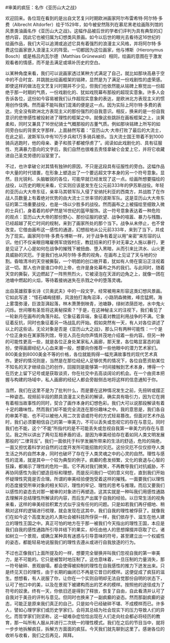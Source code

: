 #审美的疯狂：名作《亚历山大之战》

欢迎回来。各位现在看到的是出自文艺复兴时期欧洲画家阿尔布雷希特·阿尔特·多费（Albrecht Altdorfer）绘于1529年，如今被安然陈列在慕尼黑老绘画陈列馆的风景类油画名作《亚历山大之战》。这幅作品被后世的学者们评判为具有典型的幻想内容，因此它也被归属为幻想类风景画。如今以后世的眼光去看待这16世纪的绘画作品，我们大可以追溯或追述它具有着强烈的浪漫主义风格，并将阿尔特·多费这位画家嵌入浪漫主义的阵营。一切都因为这位画家，他与博斯（Hieronymus Bosch）或是格吕内瓦尔德（Matthias Grünewald）相同，绘画的意图在于激发观看者的情感，而不是去满足或填补历史的空白。

以某种角度来看，我们可以说画家透过某种方式满足了自己，就比如那块高悬于空中的不合时宜、并跳脱出绘画框架的铭碑，显然是为了满足一份戏剧性的虚荣感。即使这样的做法在文艺复兴时期并不少见，但我们也依然能从铭碑上察觉出一份超绝于那一时期的气质，一份戏剧化的、犹如戏院幕布那般的超现实意象。许多人会告诉各位，这份如今容易被我们认作超现实意象的表达，是欧洲北方表现主义的惯用创作伎俩。然而最不能叫我们混淆的便是这一点。因为实际上阿尔特·多费的表达，完全没有欧洲北方表现主义的那份强烈的自我意识。相反，换来的是一份自我意识的悲惨感性被投射进了理性的框架之中。就像这些跳跃在画板框架之上，淡黄柔和，同时又兼具了16世纪骑士气概那般的古董气质。例如那块铭碑上所写的如同旁白似的背景文字那样，上面赫然写着：“亚历山大·大帝打败了最后的大流士，在此之前，波斯军队中有10万步兵和1万多骑兵被杀。当大流士国王带着不到1000骑兵逃跑时，他的母亲、妻子和孩子都被俘虏了”。阅读如此戏剧化的、具有征服性、充满暴力意向的文字后，我们自然也很难去责怪拿破仑会爱上它，并将它收藏进自己圣克劳德的浴室里了。

不过，也许拿破仑对其情有独钟的原因，不只是这段具有征服性的旁白。这幅作品中大量的时代错置，在形象上塑造出了一个要远超文字本身的另一个符号意象。显然，目光锐利、头脑敏锐的各位，可能早就已经发现了这一点。绘画所想要描绘的战役，以历史的眼光来看，它实则应该是发生在公元前333年的伊苏斯战役。年轻的亚历山大大帝东征，亲率马其顿军队入侵了安纳托利亚的西南方，并战胜了在作战人员数量上有着绝对优势的由大流士三世率领的波斯军队。这是亚历山大大帝东征的第二场重要战役，也是一场以少胜多的战役。然而画布之上被描绘至细致入微的士兵们，身着着的却俨然是16世纪的盔甲服饰。这一符号意象表达着一种危险的观点：亚历山大大帝的那份野心、那份征服的欲望、战争的喧嚣、暴力与残酷，已经超越了死亡时间的规制，来到了画家所处的那个当下。战争从未停止，也不曾改变。它借由画布这一感性的通道，幻想般地从公元前333年，来到了当下，并成为了现实。画家阿尔特·多费与博斯一样，对于战争有着足以用“亲密”来形容的认识。他们不仅亲眼目睹雇佣军烧毁村庄，教廷招来的打手对无辜之人施以暴行，更是见证了人心是如何在战争的摧残下被扭曲、堕入黑暗，从而引来比洪水、山火更具威胁的灾厄。于是我们也从阿尔特·多费的视角，在画布上见证了天与地的分割。昏暗清冷的天空被撕裂，一个明朗的创口敞开着，犹如有人倚在窗沿正注视着这一切。那人也许是谁口中的上帝，也许是身处幕布之外的我们。与此同时，随着天空的撕裂，天边燃起了一阵熊熊烈火，它被浸泡在天涯的边角之上，就像一团在池塘中燃起的火焰，等待着接纳迷失在杀戮之中的堕落灵魂。

出自英雄叙事长诗《贝奥武夫》中的一段文字，经常被用来形容这类幻想风景画。它如此写道：“怪石嶙峋搓额，风浪拍打海角沼泽，小路阴森微微，峰峦猛鳄。海上雾霭弥漫，巨浪澎湃起落，林木萧萧倒映青，池塘静，绿树浓荫匝地，水中鬼火闪烁。世间哪有圣哲将这奥秘探索？”于是，在这神秘主义的注视下，我们看见了一轮新月在画布的角落升起。它象征着异端，象征着对教廷利用战争的不满。它象征着反抗，同时也象征着另一场战乱的开始。假如突然有一天，有人对各位讲述了以上的这些话，无论对象是否是《亚历山大之战》，那么只有两种可能性：一个是个位正身处在某家陈列馆，导览人员在向你声情并茂地介绍着一些内容。但另一种的可能性更高一些，就是各位正身处某家私人画廊，那天里，各位略显富态的装扮，使得画廊经纪人心血来潮一般，想要向你推荐一些他眼中的潜力艺术家们。800美金到8000美金不等的价格，各位就能购得一幅充满故事性的现代艺术真作。更好的情况则是，当然是在那位经纪人足够优秀的情况下，各位自愿资助某位不知名的天才继续自己的创作，回报则是能够第一时间接触到艺术本身，博得一个在历史上留下记号或是获取谈资，你在社交中去高谈阔论的机会。在一个由资本把握与构建的场域中，私人画廊的经纪人都会旁敲侧击地将这样的信息通知于你。

当然，我们在这里不是为了批判什么，而是要在这种情况发生之前，先扭转或摆正一种姿态。视频前半段的颇具浪漫主义色彩的解读，确实具有吸引力，因为它在拥有着相当故事性的同时，契合了画作本身的幻想色彩。我们大可以说那段解读有着十足的趣味性。然而我们却不能完全流连在那份趣味之中。我的意思是，我们各自的审美不能、也不可以被他人用二次言语或符号的方式轻易篡改。但面对艺术作品时，我们必须要相信自己的第一审美力，不可以丢失或忽视它的存在与意见。同时我们也不能，这个“不能”所指代的是不可能丢失或忽视自我第一审美力的存在与意见。我之所以讲出了两句互相矛盾的话，是因为审美经验存在着如同人类文明发展那般的“二律背反”。我们一面依托于科学发展所带来的生活的舒适，危险的隔绝，一面又担忧着科学对自然的过度开发所可能招致的灾厄。这份灾厄不仅仅掠夺人类生活之外的自然本身，同时也破坏了存在于人类灵魂之中的心灵的自然。理性与感性的混淆，就是其中一个较为典型的例子。疯癫的愈发频繁，文化的衰退与心智的狂躁，都揭示了理性的危险一面。它不再对我们微笑，不再教导我们对抗威胁，不再协同感性为我们塑造目标和理想，而是反问我们一切的意义何在，直到我们开始怀疑理性究竟是否合理。所谓的审美经验便饱受着这样的摧残。一面要我们以理性的态度接受所审对象的相关知识，理性的牢记、理性的思考与推理。而后又要我们以感性的姿态去对那一被审的对象进行再塑造。这其实就是一种叫我们用感性通路去理解并总结理性所解读的内容，而后生产出属于自我的经验。以日常生活的视角来看，这样的审美经验积累方式似乎没有任何的问题。只是如若我们再仔细地、稍稍对这样的逻辑进行梳理，就会发现在这其中，我们自我的理性被俘获了。就像我们在如今这个高度发达的人类社会被科技所俘获一样，我们依存于、滋生在他人建立的理性王国之中。真正可怕的地方在于那一被我们今天指出的理性王国，本应是我们自我的感性通路所引导并结下的果实，却任由他人的思想撺掇并窃取了它。诸如树立一个景观，或确立某种具有迷惑与引导意味的符号，甚至建立出一个权威性的姿态，都能轻易地说服我们的理性去遵从或进行自我放逐的行为。

不过也正像我们上面所提及的一样，想要完全替换并叫我们忽视自我的第一审美力，是不可能的。它只是被暂时地压制了。这也意味着，一旦压制的力量消失，那一符号破碎、景观崩塌，都会使得被抑制的理性在自我感性的推力下迸发出来。只是终见天日的理性，由于长期的幽闭已不再是它昔日的模样。这便促成了疯狂的滋生。想想看，有人说服了你，让你在一个实则自明却无法自觉那份自明的状态下，认可了他口中的美，以及在景观下被建构而出的艺术的模样。按照他的途径成为了符号的奴隶。终有一天，你依旧还是得到了释放，恢复了自由，自此看清并认可了自我对于美丑的评判与意见。但同时也换来了一副疯癫的姿态。然而那副疯癫的姿态，可能正是原来我们真正的自己，只是如今已经破碎不堪、不成模样而已。许多人，譬如心理学家们或历史学家们，会将其总结为社会现实下的压力导致人们的异化。而哲学家们则坚称，这一疑难杂症恰恰出现在人们走向社会都必将经历的教育，那一叫所有人服从并进行二次统一的理性模式。我们在之后的节目当中，就将一步步地拆解疯狂，拆解方方面面的疯狂。今天我们就先聊到这里了。感谢各位的收听与收看，我们之后再见，拜拜。
